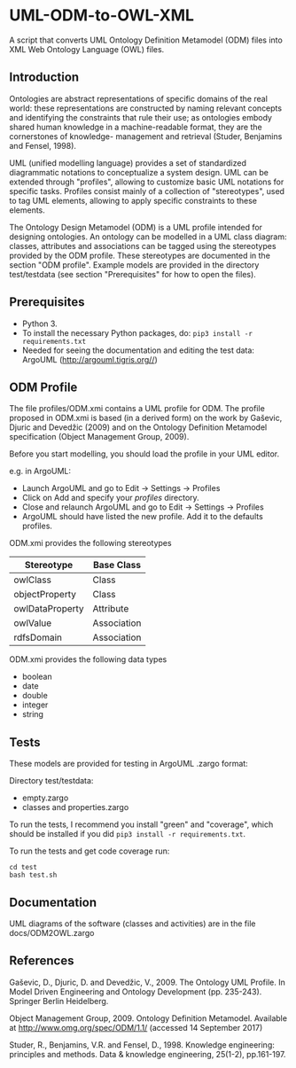 # UML-ODM-to-OWL-XML
A script that converts UML Ontology Definition Metamodel (ODM) files into XML Web Ontology Language (OWL) files.

## Introduction
Ontologies are abstract representations of specific domains of the real world: these representations are constructed by naming relevant concepts and identifying the constraints that rule their use; as ontologies embody shared human knowledge in a machine-readable format, they are the cornerstones of knowledge- management and retrieval (Studer, Benjamins and Fensel, 1998).

UML (unified modelling language) provides a set of standardized diagrammatic notations to conceptualize a system design.
UML can be extended through "profiles", allowing to customize basic UML notations for specific tasks. 
Profiles consist mainly of a collection of "stereotypes", used to tag UML elements, allowing to apply specific constraints to these elements.

The Ontology Design Metamodel (ODM) is a UML profile intended for designing ontologies. An ontology can be modelled in a UML class diagram: classes, attributes and associations can be tagged using the stereotypes provided by the ODM profile. These stereotypes are documented in the section "ODM profile". Example models are provided in the directory test/testdata (see section "Prerequisites" for how to open the files).


## Prerequisites
* Python 3.
* To install the necessary Python packages, do: `pip3 install -r requirements.txt`
* Needed for seeing the documentation and editing the test data: ArgoUML (http://argouml.tigris.org//)

## ODM Profile
The file profiles/ODM.xmi contains a UML profile for ODM. The profile proposed in ODM.xmi is based (in a derived form) on the work by Gaševic, Djuric and Devedžic (2009) and on the Ontology Definition Metamodel specification (Object Management Group, 2009).

Before you start modelling, you should load the profile in your UML editor. 

e.g. in ArgoUML:
* Launch ArgoUML and go to Edit -> Settings -> Profiles
* Click on Add and specify your _profiles_ directory.
* Close and relaunch ArgoUML and go to Edit -> Settings -> Profiles
* ArgoUML should have listed the new profile. Add it to the defaults profiles.

ODM.xmi provides the following stereotypes

| Stereotype      | Base Class  |
| --------------- | ----------  |
| owlClass        | Class       |
| objectProperty  | Class       |
| owlDataProperty | Attribute   |
| owlValue        | Association |
| rdfsDomain      | Association |

ODM.xmi provides the following data types
* boolean
* date
* double
* integer
* string

## Tests
These models are provided for testing in ArgoUML .zargo format:

Directory test/testdata:
* empty.zargo
* classes and properties.zargo

To run the tests, I recommend you install "green" and "coverage", which should be installed if you did `pip3 install -r requirements.txt`.

To run the tests and get code coverage run:

```
cd test
bash test.sh
```

## Documentation
UML diagrams of the software (classes and activities) are in the file docs/ODM2OWL.zargo


## References

Gaševic, D., Djuric, D. and Devedžic, V., 2009. The Ontology UML Profile. In Model Driven Engineering and Ontology Development (pp. 235-243). Springer Berlin Heidelberg.

Object Management Group, 2009. Ontology Definition Metamodel. Available at http://www.omg.org/spec/ODM/1.1/ (accessed 14 September 2017)

Studer, R., Benjamins, V.R. and Fensel, D., 1998. Knowledge engineering: principles and methods. Data & knowledge engineering, 25(1-2), pp.161-197.
